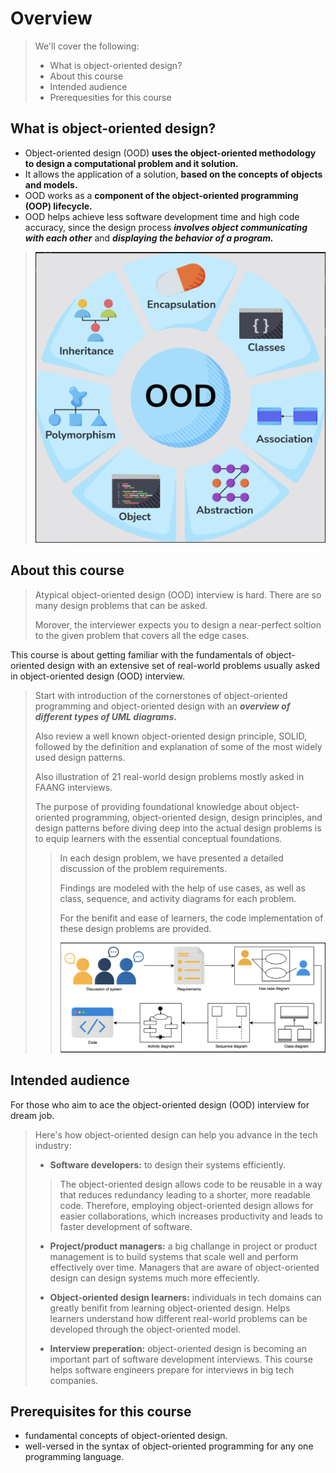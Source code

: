# Overview

> We'll cover the following:
>
> - What is object-oriented design?
> - About this course
> - Intended audience
> - Prerequesities for this course

## What is object-oriented design?

- Object-oriented design (OOD) **uses the object-oriented methodology to design a computational problem and it solution.**
- It allows the application of a solution, **based on the concepts of objects and models.**
- OOD works as a **component of the object-oriented programming (OOP) lifecycle.**
- OOD helps achieve less software development time and high code accuracy, since the design process **_involves object communicating with each other_** and **_displaying the behavior of a program._**

> ![lifecycle of OOD](./images/lifecycle-of-ood.png)

## About this course

> Atypical object-oriented design (OOD) interview is hard. There are so many design problems that can be asked.
>
> Morover, the interviewer expects you to design a near-perfect soltion to the given problem that covers all the edge cases.

This course is about getting familiar with the fundamentals of object-oriented design with an extensive set of real-world problems usually asked in object-oriented design (OOD) interview.

> Start with introduction of the cornerstones of object-oriented programming and object-oriented design with an **_overview of different types of UML diagrams._**
>
> Also review a well known object-oriented design principle, SOLID, followed by the definition and explanation of some of the most widely used design patterns.
>
> Also illustration of 21 real-world design problems mostly asked in FAANG interviews.
>
> The purpose of providing foundational knowledge about object-oriented programming, object-oriented design, design principles, and design patterns before diving deep into the actual design problems is to equip learners with the essential conceptual foundations.
>
> > In each design problem, we have presented a detailed discussion of the problem requirements.
> >
> > Findings are modeled with the help of use cases, as well as class, sequence, and activity diagrams for each problem.
> >
> > For the benifit and ease of learners, the code implementation of these design problems are provided.
> >
> > ![sequence of discussion](./images//sequence-of-discussion.png)

## Intended audience

For those who aim to ace the object-oriented design (OOD) interview for dream job.

> Here's how object-oriented design can help you advance in the tech industry:
>
> - **Software developers:** to design their systems efficiently.
>
> > The object-oriented design allows code to be reusable in a way that reduces redundancy leading to a shorter, more readable code. Therefore, employing object-oriented design allows for easier collaborations, which increases productivity and leads to faster development of software.
>
> - **Project/product managers:** a big challange in project or product management is to build systems that scale well and perform effectively over time. Managers that are aware of object-oriented design can design systems much more effeciently.
>
> - **Object-oriented design learners:** individuals in tech domains can greatly benifit from learning object-oriented design. Helps learners understand how different real-world problems can be developed through the object-oriented model.
>
> - **Interview preperation:** object-oriented design is becoming an important part of software development interviews. This course helps software engineers prepare for interviews in big tech companies.

## Prerequisites for this course

- fundamental concepts of object-oriented design.
- well-versed in the syntax of object-oriented programming for any one programming language.
